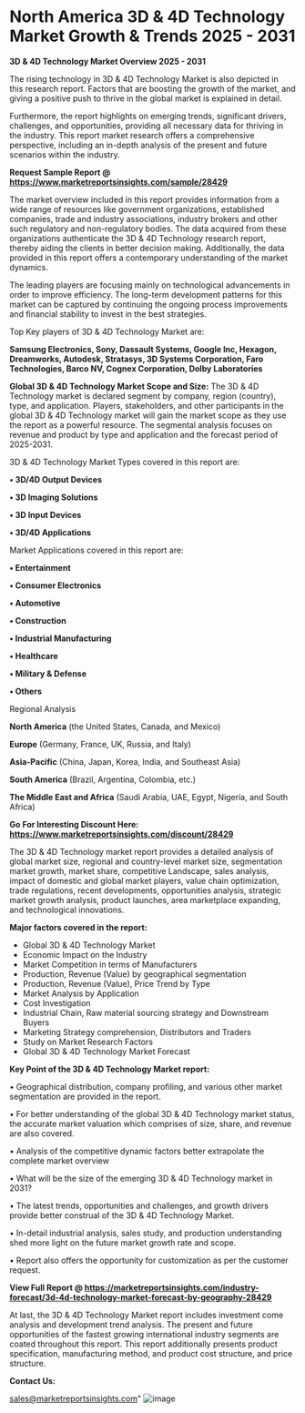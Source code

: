 # North America 3D & 4D Technology Market Growth & Trends 2025 - 2031

<Strong> 3D & 4D Technology Market Overview 2025 - 2031</strong>

The rising technology in 3D & 4D Technology Market is also depicted in this research report. Factors that are boosting the growth of the market, and giving a positive push to thrive in the global market is explained in detail.

Furthermore, the report highlights on emerging trends, significant drivers, challenges, and opportunities, providing all necessary data for thriving in the industry. This report market research offers a comprehensive perspective, including an in-depth analysis of the present and future scenarios within the industry.

<strong>Request Sample Report @ <a href=https://www.marketreportsinsights.com/sample/28429>https://www.marketreportsinsights.com/sample/28429</a></strong>

The market overview included in this report provides information from a wide range of resources like government organizations, established companies, trade and industry associations, industry brokers and other such regulatory and non-regulatory bodies. The data acquired from these organizations authenticate the 3D & 4D Technology research report, thereby aiding the clients in better decision making. Additionally, the data provided in this report offers a contemporary understanding of the market dynamics.

The leading players are focusing mainly on technological advancements in order to improve efficiency. The long-term development patterns for this market can be captured by continuing the ongoing process improvements and financial stability to invest in the best strategies.

Top Key players of 3D & 4D Technology Market are:

<strong>Samsung Electronics, Sony, Dassault Systems, Google Inc, Hexagon, Dreamworks, Autodesk, Stratasys, 3D Systems Corporation, Faro Technologies, Barco NV, Cognex Corporation, Dolby Laboratories</strong>

<strong><b>Global 3D & 4D Technology Market Scope and Size:</b></strong>
The 3D & 4D Technology market is declared segment by company, region (country), type, and application. Players, stakeholders, and other participants in the global 3D & 4D Technology market will gain the market scope as they use the report as a powerful resource. The segmental analysis focuses on revenue and product by type and application and the forecast period of 2025-2031.

3D & 4D Technology Market Types covered in this report are:

<strong>• 3D/4D Output Devices

• 3D Imaging Solutions

• 3D Input Devices

• 3D/4D Applications</strong>

Market Applications covered in this report are:

<strong>• Entertainment

• Consumer Electronics

• Automotive

• Construction

• Industrial Manufacturing

• Healthcare

• Military & Defense

• Others</strong> 

Regional Analysis

<strong>North America</strong> (the United States, Canada, and Mexico)

<strong>Europe</strong> (Germany, France, UK, Russia, and Italy)

<strong>Asia-Pacific</strong> (China, Japan, Korea, India, and Southeast Asia)

<strong>South America</strong> (Brazil, Argentina, Colombia, etc.)

<strong>The Middle East and Africa</strong> (Saudi Arabia, UAE, Egypt, Nigeria, and South Africa)

<strong>Go For Interesting Discount Here: <a href=https://www.marketreportsinsights.com/discount/28429>https://www.marketreportsinsights.com/discount/28429</a></strong>

The 3D & 4D Technology market report provides a detailed analysis of global market size, regional and country-level market size, segmentation market growth, market share, competitive Landscape, sales analysis, impact of domestic and global market players, value chain optimization, trade regulations, recent developments, opportunities analysis, strategic market growth analysis, product launches, area marketplace expanding, and technological innovations.

<strong><b>Major factors covered in the report:</b></strong>
<ul>
  <li>Global 3D & 4D Technology Market </li>
  <li>Economic Impact on the Industry</li>
  <li>Market Competition in terms of Manufacturers</li>
  <li>Production, Revenue (Value) by geographical segmentation</li>
  <li>Production, Revenue (Value), Price Trend by Type</li>
  <li>Market Analysis by Application</li>
  <li>Cost Investigation</li>
  <li>Industrial Chain, Raw material sourcing strategy and Downstream Buyers</li>
  <li>Marketing Strategy comprehension, Distributors and Traders</li>
  <li>Study on Market Research Factors</li>
  <li>Global 3D & 4D Technology Market Forecast</li>
</ul>

<strong><b>Key Point of the 3D & 4D Technology Market report:</b></strong>

• Geographical distribution, company profiling, and various other market segmentation are provided in the report.

• For better understanding of the global 3D & 4D Technology market status, the accurate market valuation which comprises of size, share, and revenue are also covered.

• Analysis of the competitive dynamic factors better extrapolate the complete market overview

• What will be the size of the emerging 3D & 4D Technology market in 2031?

• The latest trends, opportunities and challenges, and growth drivers provide better construal of the 3D & 4D Technology Market.

• In-detail industrial analysis, sales study, and production understanding shed more light on the future market growth rate and scope.

• Report also offers the opportunity for customization as per the customer request.

<strong><b>View Full Report @ <a href=https://marketreportsinsights.com/industry-forecast/3d-4d-technology-market-forecast-by-geography-28429>https://marketreportsinsights.com/industry-forecast/3d-4d-technology-market-forecast-by-geography-28429</a></b></strong>


At last, the 3D & 4D Technology Market report includes investment come analysis and development trend analysis. The present and future opportunities of the fastest growing international industry segments are coated throughout this report. This report additionally presents product specification, manufacturing method, and product cost structure, and price structure.

<strong>Contact Us:</strong>

sales@marketreportsinsights.com"
![image](https://github.com/user-attachments/assets/c7eab447-35b6-49d0-b835-08d71bdee6de)
